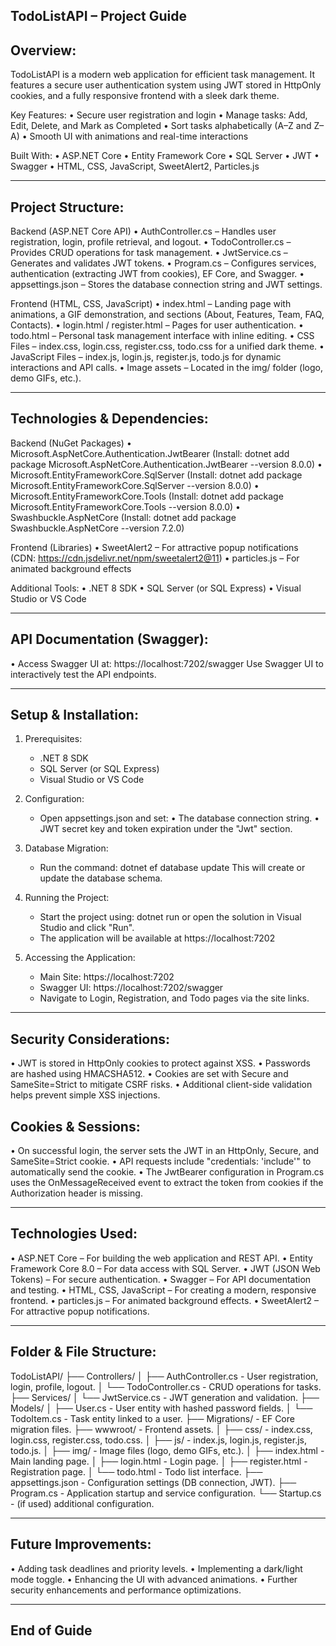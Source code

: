 TodoListAPI – Project Guide
------------------------------------------------------------

Overview:
---------
TodoListAPI is a modern web application for efficient task management.
It features a secure user authentication system using JWT stored in HttpOnly cookies,
and a fully responsive frontend with a sleek dark theme.

Key Features:
  • Secure user registration and login
  • Manage tasks: Add, Edit, Delete, and Mark as Completed
  • Sort tasks alphabetically (A–Z and Z–A)
  • Smooth UI with animations and real-time interactions

Built With:
  • ASP.NET Core
  • Entity Framework Core
  • SQL Server
  • JWT
  • Swagger
  • HTML, CSS, JavaScript, SweetAlert2, Particles.js

------------------------------------------------------------
Project Structure:
------------------------------------------------------------

Backend (ASP.NET Core API)
  • AuthController.cs       – Handles user registration, login, profile retrieval, and logout.
  • TodoController.cs       – Provides CRUD operations for task management.
  • JwtService.cs           – Generates and validates JWT tokens.
  • Program.cs              – Configures services, authentication (extracting JWT from cookies), EF Core, and Swagger.
  • appsettings.json        – Stores the database connection string and JWT settings.

Frontend (HTML, CSS, JavaScript)
  • index.html              – Landing page with animations, a GIF demonstration, and sections (About, Features, Team, FAQ, Contacts).
  • login.html / register.html – Pages for user authentication.
  • todo.html               – Personal task management interface with inline editing.
  • CSS Files               – index.css, login.css, register.css, todo.css for a unified dark theme.
  • JavaScript Files        – index.js, login.js, register.js, todo.js for dynamic interactions and API calls.
  • Image assets            – Located in the img/ folder (logo, demo GIFs, etc.).

------------------------------------------------------------
Technologies & Dependencies:
------------------------------------------------------------

Backend (NuGet Packages)
  • Microsoft.AspNetCore.Authentication.JwtBearer
       (Install: dotnet add package Microsoft.AspNetCore.Authentication.JwtBearer --version 8.0.0)
  • Microsoft.EntityFrameworkCore.SqlServer
       (Install: dotnet add package Microsoft.EntityFrameworkCore.SqlServer --version 8.0.0)
  • Microsoft.EntityFrameworkCore.Tools
       (Install: dotnet add package Microsoft.EntityFrameworkCore.Tools --version 8.0.0)
  • Swashbuckle.AspNetCore
       (Install: dotnet add package Swashbuckle.AspNetCore --version 7.2.0)

Frontend (Libraries)
  • SweetAlert2       – For attractive popup notifications (CDN: https://cdn.jsdelivr.net/npm/sweetalert2@11)
  • particles.js      – For animated background effects

Additional Tools:
  • .NET 8 SDK
  • SQL Server (or SQL Express)
  • Visual Studio or VS Code

------------------------------------------------------------
API Documentation (Swagger):
------------------------------------------------------------
• Access Swagger UI at: https://localhost:7202/swagger
  Use Swagger UI to interactively test the API endpoints.

------------------------------------------------------------
Setup & Installation:
------------------------------------------------------------
1. Prerequisites:
   - .NET 8 SDK
   - SQL Server (or SQL Express)
   - Visual Studio or VS Code

2. Configuration:
   - Open appsettings.json and set:
       • The database connection string.
       • JWT secret key and token expiration under the "Jwt" section.

3. Database Migration:
   - Run the command:
       dotnet ef database update
     This will create or update the database schema.

4. Running the Project:
   - Start the project using:
       dotnet run
     or open the solution in Visual Studio and click "Run".
   - The application will be available at https://localhost:7202

5. Accessing the Application:
   - Main Site: https://localhost:7202
   - Swagger UI: https://localhost:7202/swagger
   - Navigate to Login, Registration, and Todo pages via the site links.

------------------------------------------------------------
Security Considerations:
------------------------------------------------------------
• JWT is stored in HttpOnly cookies to protect against XSS.
• Passwords are hashed using HMACSHA512.
• Cookies are set with Secure and SameSite=Strict to mitigate CSRF risks.
• Additional client-side validation helps prevent simple XSS injections.

Cookies & Sessions:
------------------------------------------------------------
• On successful login, the server sets the JWT in an HttpOnly, Secure, and SameSite=Strict cookie.
• API requests include "credentials: 'include'" to automatically send the cookie.
• The JwtBearer configuration in Program.cs uses the OnMessageReceived event to extract the token from cookies if the Authorization header is missing.

------------------------------------------------------------
Technologies Used:
------------------------------------------------------------
• ASP.NET Core – For building the web application and REST API.
• Entity Framework Core 8.0 – For data access with SQL Server.
• JWT (JSON Web Tokens) – For secure authentication.
• Swagger – For API documentation and testing.
• HTML, CSS, JavaScript – For creating a modern, responsive frontend.
• particles.js – For animated background effects.
• SweetAlert2 – For attractive popup notifications.

------------------------------------------------------------
Folder & File Structure:
------------------------------------------------------------
TodoListAPI/
├── Controllers/
│     ├── AuthController.cs    - User registration, login, profile, logout.
│     └── TodoController.cs    - CRUD operations for tasks.
├── Services/
│     └── JwtService.cs        - JWT generation and validation.
├── Models/
│     ├── User.cs              - User entity with hashed password fields.
│     └── TodoItem.cs          - Task entity linked to a user.
├── Migrations/                - EF Core migration files.
├── wwwroot/                   - Frontend assets.
│     ├── css/               - index.css, login.css, register.css, todo.css.
│     ├── js/                - index.js, login.js, register.js, todo.js.
│     ├── img/               - Image files (logo, demo GIFs, etc.).
│     ├── index.html         - Main landing page.
│     ├── login.html         - Login page.
│     ├── register.html      - Registration page.
│     └── todo.html          - Todo list interface.
├── appsettings.json           - Configuration settings (DB connection, JWT).
├── Program.cs                 - Application startup and service configuration.
└── Startup.cs                 - (if used) additional configuration.

------------------------------------------------------------
Future Improvements:
------------------------------------------------------------
• Adding task deadlines and priority levels.
• Implementing a dark/light mode toggle.
• Enhancing the UI with advanced animations.
• Further security enhancements and performance optimizations.

------------------------------------------------------------
End of Guide
------------------------------------------------------------
